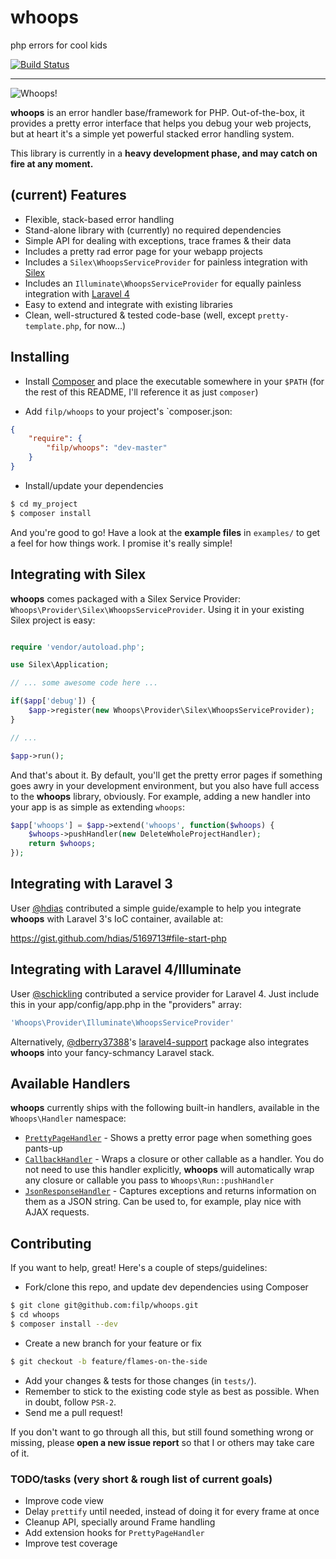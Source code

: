 # whoops
php errors for cool kids

[![Build Status](https://travis-ci.org/filp/whoops.png?branch=master)](https://travis-ci.org/filp/whoops)

-----

![Whoops!](http://i.imgur.com/3E2sWS1.png)

**whoops** is an error handler base/framework for PHP. Out-of-the-box, it provides a pretty
error interface that helps you debug your web projects, but at heart it's a simple yet
powerful stacked error handling system.

This library is currently in a **heavy development phase, and may catch on fire at any moment.**

## (current) Features

- Flexible, stack-based error handling
- Stand-alone library with (currently) no required dependencies
- Simple API for dealing with exceptions, trace frames & their data
- Includes a pretty rad error page for your webapp projects
- Includes a `Silex\WhoopsServiceProvider` for painless integration with [Silex](http://silex.sensiolabs.org/)
- Includes an `Illuminate\WhoopsServiceProvider` for equally painless integration with [Laravel 4](http://laravel.com/)
- Easy to extend and integrate with existing libraries
- Clean, well-structured & tested code-base (well, except `pretty-template.php`, for now...)

## Installing

- Install [Composer](http://getcomposer.org) and place the executable somewhere in your `$PATH` (for the rest of this README,
I'll reference it as just `composer`)

- Add `filp/whoops` to your project's `composer.json:

```json
{
    "require": {
        "filp/whoops": "dev-master"
    }
}
```

- Install/update your dependencies

```bash
$ cd my_project
$ composer install
```

And you're good to go! Have a look at the **example files** in `examples/` to get a feel for how things work.
I promise it's really simple!

## Integrating with Silex

**whoops** comes packaged with a Silex Service Provider: `Whoops\Provider\Silex\WhoopsServiceProvider`. Using it
in your existing Silex project is easy:

```php

require 'vendor/autoload.php';

use Silex\Application;

// ... some awesome code here ...

if($app['debug']) {
    $app->register(new Whoops\Provider\Silex\WhoopsServiceProvider);
}

// ...

$app->run();
```

And that's about it. By default, you'll get the pretty error pages if something goes awry in your development
environment, but you also have full access to the **whoops** library, obviously. For example, adding a new handler
into your app is as simple as extending `whoops`:

```php
$app['whoops'] = $app->extend('whoops', function($whoops) {
    $whoops->pushHandler(new DeleteWholeProjectHandler);
    return $whoops;
});
```

## Integrating with Laravel 3

User [@hdias](https://github.com/hdias) contributed a simple guide/example to help you integrate **whoops** with Laravel 3's IoC container, available at:

https://gist.github.com/hdias/5169713#file-start-php

## Integrating with Laravel 4/Illuminate

User [@schickling](https://github.com/schickling) contributed a service provider for Laravel 4. Just include this in your app/config/app.php in the "providers" array:

```php
'Whoops\Provider\Illuminate\WhoopsServiceProvider'
```

Alternatively, [@dberry37388](https://github.com/dberry37388)'s [laravel4-support](https://github.com/dberry37388/laravel4-support) package also integrates **whoops** into your fancy-schmancy Laravel stack.

## Available Handlers

**whoops** currently ships with the following built-in handlers, available in the `Whoops\Handler` namespace:

- [`PrettyPageHandler`](https://github.com/filp/whoops/blob/master/src/Whoops/Handler/PrettyPageHandler.php) - Shows a pretty error page when something goes pants-up
- [`CallbackHandler`](https://github.com/filp/whoops/blob/master/src/Whoops/Handler/CallbackHandler.php) - Wraps a closure or other callable as a handler. You do not need to use this handler explicitly, **whoops** will automatically wrap any closure or callable you pass to `Whoops\Run::pushHandler`
- [`JsonResponseHandler`](https://github.com/filp/whoops/blob/master/src/Whoops/Handler/JsonResponseHandler.php) - Captures exceptions and returns information on them as a JSON string. Can be used to, for example, play nice with AJAX requests.

## Contributing

If you want to help, great! Here's a couple of steps/guidelines:

- Fork/clone this repo, and update dev dependencies using Composer

```bash
$ git clone git@github.com:filp/whoops.git
$ cd whoops
$ composer install --dev
```

- Create a new branch for your feature or fix

```bash
$ git checkout -b feature/flames-on-the-side
```

- Add your changes & tests for those changes (in `tests/`).
- Remember to stick to the existing code style as best as possible. When in doubt, follow `PSR-2`.
- Send me a pull request!

If you don't want to go through all this, but still found something wrong or missing, please
**open a new issue report** so that I or others may take care of it.

### TODO/tasks (very short & rough list of current goals)
- Improve code view
- Delay `prettify` until needed, instead of doing it for every frame at once
- Cleanup API, specially around Frame handling
- Add extension hooks for `PrettyPageHandler`
- Improve test coverage
